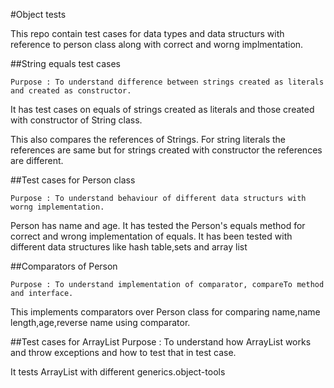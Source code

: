 #Object tests

This repo contain test cases for data types and data structurs with reference to person class along with correct and worng implmentation.

##String equals test cases

    Purpose : To understand difference between strings created as literals and created as constructor.

It has test cases on equals of strings created as literals and those created with constructor of String class. 

This also compares the references of Strings. For string literals the references are same but for strings created with constructor the references are different.

##Test cases for Person class

    Purpose : To understand behaviour of different data structurs with worng implementation.

Person has name and age. It has tested the Person's equals method for correct and wrong implementation of equals. It has been tested with different data structures like hash table,sets and array list

##Comparators of Person

    Purpose : To understand implementation of comparator, compareTo method and interface.
    
This implements comparators over Person class for comparing name,name length,age,reverse name using comparator.

##Test cases for ArrayList
    Purpose : To understand how ArrayList works and throw exceptions and how to test that in test case.
    
It tests ArrayList with different generics.object-tools
